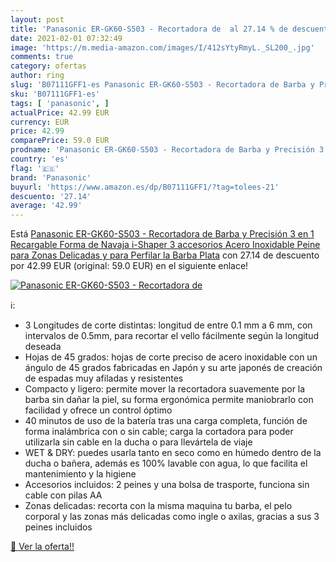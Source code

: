 ```yaml
---
layout: post
title: 'Panasonic ER-GK60-S503 - Recortadora de  al 27.14 % de descuento'
date: 2021-02-01 07:32:49
image: 'https://m.media-amazon.com/images/I/412sYtyRmyL._SL200_.jpg'
comments: true
category: ofertas
author: ring
slug: 'B07111GFF1-es Panasonic ER-GK60-S503 - Recortadora de Barba y Precisión...'
sku: 'B07111GFF1-es'
tags: [ 'panasonic', ]
actualPrice: 42.99 EUR
currency: EUR
price: 42.99
comparePrice: 59.0 EUR
prodname: 'Panasonic ER-GK60-S503 - Recortadora de Barba y Precisión 3 en 1  Recargable  Forma de Navaja  i-Shaper  3 accesorios  Acero Inoxidable  Peine para Zonas Delicadas y para Perfilar la Barba   Plata'
country: 'es'
flag: '🇪🇸'
brand: 'Panasonic'
buyurl: 'https://www.amazon.es/dp/B07111GFF1/?tag=tolees-21'
descuento: '27.14'
average: '42.99'
---
```


Está [Panasonic ER-GK60-S503 - Recortadora de Barba y Precisión 3 en 1  Recargable  Forma de Navaja  i-Shaper  3 accesorios  Acero Inoxidable  Peine para Zonas Delicadas y para Perfilar la Barba   Plata](https://www.amazon.es/dp/B07111GFF1/?tag=tolees-21) con 27.14 de descuento por 42.99 EUR (original: 59.0 EUR) en el siguiente enlace!

[![Panasonic ER-GK60-S503 - Recortadora de ](https://m.media-amazon.com/images/I/412sYtyRmyL._SL200_.jpg)](https://www.amazon.es/dp/B07111GFF1/?tag=tolees-21)

ℹ️:

- 3 Longitudes de corte distintas: longitud de entre 0.1 mm a 6 mm, con intervalos de 0.5mm, para recortar el vello fácilmente según la longitud deseada
- Hojas de 45 grados: hojas de corte preciso de acero inoxidable con un ángulo de 45 grados fabricadas en Japón y su arte japonés de creación de espadas muy afiladas y resistentes
- Compacto y ligero: permite mover la recortadora suavemente por la barba sin dañar la piel, su forma ergonómica permite maniobrarlo con facilidad y ofrece un control óptimo
- 40 minutos de uso de la batería tras una carga completa, función de forma inalámbrica con o sin cable; carga la cortadora para poder utilizarla sin cable en la ducha o para llevártela de viaje
- WET & DRY: puedes usarla tanto en seco como en húmedo dentro de la ducha o bañera, además es 100% lavable con agua, lo que facilita el mantenimiento y la higiene
- Accesorios incluidos: 2 peines y una bolsa de trasporte, funciona sin cable con pilas AA
- Zonas delicadas: recorta con la misma maquina tu barba, el pelo corporal y las zonas más delicadas como ingle o axilas, gracias a sus 3 peines incluidos

[🛒 Ver la oferta!!](https://www.amazon.es/dp/B07111GFF1/?tag=tolees-21)
